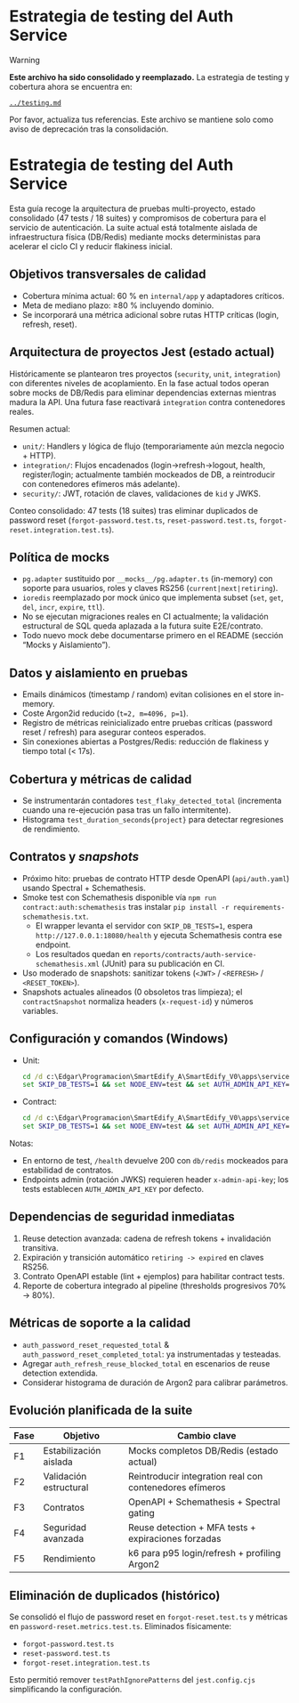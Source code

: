 # Estrategia de testing del Auth Service

> [!WARNING]
> **Este archivo ha sido consolidado y reemplazado.**
> La estrategia de testing y cobertura ahora se encuentra en:
> 
> [`../testing.md`](../testing.md)

Por favor, actualiza tus referencias. Este archivo se mantiene solo como aviso de deprecación tras la consolidación.
# Estrategia de testing del Auth Service

Esta guía recoge la arquitectura de pruebas multi-proyecto, estado consolidado (47 tests / 18 suites) y compromisos de cobertura para el servicio de autenticación. La suite actual está totalmente aislada de infraestructura física (DB/Redis) mediante mocks deterministas para acelerar el ciclo CI y reducir flakiness inicial.

## Objetivos transversales de calidad
- Cobertura mínima actual: 60 % en `internal/app` y adaptadores críticos.
- Meta de mediano plazo: ≥80 % incluyendo dominio.
- Se incorporará una métrica adicional sobre rutas HTTP críticas (login, refresh, reset).

## Arquitectura de proyectos Jest (estado actual)
Históricamente se plantearon tres proyectos (`security`, `unit`, `integration`) con diferentes niveles de acoplamiento. En la fase actual todos operan sobre mocks de DB/Redis para eliminar dependencias externas mientras madura la API. Una futura fase reactivará `integration` contra contenedores reales.

Resumen actual:
- `unit/`: Handlers y lógica de flujo (temporariamente aún mezcla negocio + HTTP).
- `integration/`: Flujos encadenados (login->refresh->logout, health, register/login; actualmente también mockeados de DB, a reintroducir con contenedores efímeros más adelante).
- `security/`: JWT, rotación de claves, validaciones de `kid` y JWKS.

Conteo consolidado: 47 tests (18 suites) tras eliminar duplicados de password reset (`forgot-password.test.ts`, `reset-password.test.ts`, `forgot-reset.integration.test.ts`).

## Política de mocks
- `pg.adapter` sustituido por `__mocks__/pg.adapter.ts` (in-memory) con soporte para usuarios, roles y claves RS256 (`current|next|retiring`).
- `ioredis` reemplazado por mock único que implementa subset (`set`, `get`, `del`, `incr`, `expire`, `ttl`).
- No se ejecutan migraciones reales en CI actualmente; la validación estructural de SQL queda aplazada a la futura suite E2E/contrato.
- Todo nuevo mock debe documentarse primero en el README (sección “Mocks y Aislamiento”).

## Datos y aislamiento en pruebas
- Emails dinámicos (timestamp / random) evitan colisiones en el store in-memory.
- Coste Argon2id reducido (`t=2, m=4096, p=1`).
- Registro de métricas reinicializado entre pruebas críticas (password reset / refresh) para asegurar conteos esperados.
- Sin conexiones abiertas a Postgres/Redis: reducción de flakiness y tiempo total (< 17s). 

## Cobertura y métricas de calidad
- Se instrumentarán contadores `test_flaky_detected_total` (incrementa cuando una re-ejecución pasa tras un fallo intermitente).
- Histograma `test_duration_seconds{project}` para detectar regresiones de rendimiento.

## Contratos y *snapshots*
- Próximo hito: pruebas de contrato HTTP desde OpenAPI (`api/auth.yaml`) usando Spectral + Schemathesis.
- Smoke test con Schemathesis disponible vía `npm run contract:auth:schemathesis` tras instalar `pip install -r requirements-schemathesis.txt`.
  - El wrapper levanta el servidor con `SKIP_DB_TESTS=1`, espera `http://127.0.0.1:18080/health` y ejecuta Schemathesis contra ese endpoint.
  - Los resultados quedan en `reports/contracts/auth-service-schemathesis.xml` (JUnit) para su publicación en CI.
- Uso moderado de snapshots: sanitizar tokens (`<JWT>` / `<REFRESH>` / `<RESET_TOKEN>`).
 - Snapshots actuales alineados (0 obsoletos tras limpieza); el `contractSnapshot` normaliza headers (`x-request-id`) y números variables.

## Configuración y comandos (Windows)
- Unit:
	```cmd
	cd /d c:\Edgar\Programacion\SmartEdify_A\SmartEdify_V0\apps\services\auth-service
	set SKIP_DB_TESTS=1 && set NODE_ENV=test && set AUTH_ADMIN_API_KEY=test-admin-key && npm run test:proj:unit --silent
	```
- Contract:
	```cmd
	cd /d c:\Edgar\Programacion\SmartEdify_A\SmartEdify_V0\apps\services\auth-service
	set SKIP_DB_TESTS=1 && set NODE_ENV=test && set AUTH_ADMIN_API_KEY=test-admin-key && npm run test:proj:contract --silent
	```

Notas:
- En entorno de test, `/health` devuelve 200 con `db/redis` mockeados para estabilidad de contratos.
- Endpoints admin (rotación JWKS) requieren header `x-admin-api-key`; los tests establecen `AUTH_ADMIN_API_KEY` por defecto.

## Dependencias de seguridad inmediatas
1. Reuse detection avanzada: cadena de refresh tokens + invalidación transitiva.
2. Expiración y transición automático `retiring -> expired` en claves RS256.
3. Contrato OpenAPI estable (lint + ejemplos) para habilitar contract tests.
4. Reporte de cobertura integrado al pipeline (thresholds progresivos 70% → 80%).

## Métricas de soporte a la calidad
- `auth_password_reset_requested_total` & `auth_password_reset_completed_total`: ya instrumentadas y testeadas.
- Agregar `auth_refresh_reuse_blocked_total` en escenarios de reuse detection extendida.
- Considerar histograma de duración de Argon2 para calibrar parámetros.

## Evolución planificada de la suite
| Fase | Objetivo | Cambio clave |
|------|----------|--------------|
| F1 | Estabilización aislada | Mocks completos DB/Redis (estado actual) |
| F2 | Validación estructural | Reintroducir integration real con contenedores efímeros |
| F3 | Contratos | OpenAPI + Schemathesis + Spectral gating |
| F4 | Seguridad avanzada | Reuse detection + MFA tests + expiraciones forzadas |
| F5 | Rendimiento | k6 para p95 login/refresh + profiling Argon2 |

## Eliminación de duplicados (histórico)
Se consolidó el flujo de password reset en `forgot-reset.test.ts` y métricas en `password-reset.metrics.test.ts`. Eliminados físicamente:
- `forgot-password.test.ts`
- `reset-password.test.ts`
- `forgot-reset.integration.test.ts`

Esto permitió remover `testPathIgnorePatterns` del `jest.config.cjs` simplificando la configuración.
